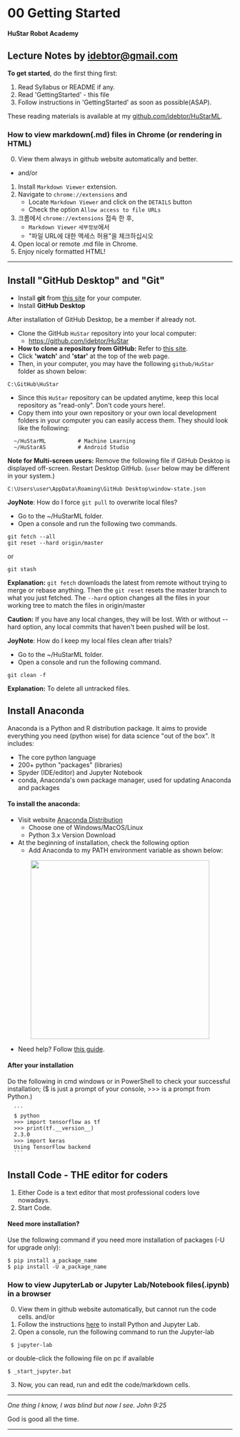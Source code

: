 
# 00 Getting Started

#### HuStar Robot Academy

Lecture Notes by idebtor@gmail.com
-------------------
  __To get started__, do the first thing first:

  1. Read Syllabus or README if any.
  2. Read 'GettingStarted' - this file
  3. Follow instructions in 'GettingStarted' as soon as possible(ASAP).

  These reading materials is available at my [github.com/idebtor/HuStarML](https://github.com/idebtor/HuStarML).

### How to view markdown(.md) files in Chrome (or rendering in HTML)
  0. View them always in github website automatically and better.
  - and/or
  1. Install `Markdown Viewer` extension.
  2. Navigate to `chrome://extensions` and
      - Locate `Markdown Viewer` and click on the `DETAILS` button
      - Check the option `Allow access to file URLs`
  2. 크롬에서 `chrome://extensions` 접속 한 후,
      - `Markdown Viewer` `세부정보`에서
      - "파일 URL에 대한 액세스 허용"을 체크하십시오
  3. Open local or remote .md file in Chrome.
  4. Enjoy nicely formatted HTML!

-----------------------------------
## Install "GitHub Desktop" and "Git"
- Install __git__ from [this site](https://git-scm.com/downloads) for your computer.
- Install __GitHub Desktop__

After installation of GitHub Desktop, be a member if already not.
  - Clone the GitHub `HuStar` repository into your local computer:
    - https://github.com/idebtor/HuStar  
  - __How to clone a repository from GitHub:__ Refer to [this site](https://help.github.com/desktop/guides/contributing-to-projects/cloning-a-repository-from-github-desktop/).
  - Click __'watch'__ and __'star'__ at the top of the web page.
  - Then, in your computer, you may have the following `github/HuStar` folder as shown below:

  ```
  C:\GitHub\HuStar
  ```
  - Since this `HuStar` repository can be updated anytime, keep this local repository as "read-only".  Don't code yours here!.
  - Copy them into your own repository or your own local development folders in your computer you can easily access them.  They should look like the following:

  ```
    ~/HuStarML          # Machine Learning
    ~/HuStarAS          # Android Studio
  ```
__Note for Multi-screen users:__ Remove the following file if GitHub Desktop is displayed off-screen. Restart Desktop GitHub. (`user` below may be different in your system.)
```
C:\Users\user\AppData\Roaming\GitHub Desktop\window-state.json
```

__JoyNote__: How do I force `git pull` to overwrite local files?

- Go to the ~/HuStarML folder.
- Open a console and run the following two commands.

```
git fetch --all
git reset --hard origin/master
```
or
```
git stash
```

__Explanation:__ `git fetch` downloads the latest from remote without trying to merge or rebase anything. Then the `git reset` resets the master branch to what you just fetched. The `--hard` option changes all the files in your working tree to match the files in origin/master

__Caution:__ If you have any local changes, they will be lost. With or without --hard option, any local commits that haven't been pushed will be lost.

__JoyNote__: How do I keep my local files clean after trials?
- Go to the ~/HuStarML folder.
- Open a console and run the following command.
```
git clean -f
```
__Explanation:__ To delete all untracked files.



## Install Anaconda
Anaconda is  a Python and R distribution package. It aims to provide everything you need (python wise) for data science "out of the box".  It includes:
-	The core python language
-	200+ python "packages" (libraries)
-	Spyder (IDE/editor) and Jupyter Notebook
-	conda, Anaconda's own package manager, used for updating Anaconda and packages

#### To install the anaconda:

  - Visit website [Anaconda Distribution](https://www.anaconda.com/distribution/)
    - Choose one of Windows/MacOS/Linux
    - Python 3.x Version Download
  - At the beginning of installation, check the following option
      - Add Anaconda to my PATH environment variable as shown below:

<p align="center"> <img src="https://github.com/idebtor/KMOOC-ML/blob/master/ipynb/images/anaconda_check_path.png" width=400"> </p>

  - Need help? Follow [this guide](https://m.blog.naver.com/PostView.nhn?blogId=jooostory&logNo=221196479998&proxyReferer=https%3A%2F%2Fwww.google.com%2F).

#### After your installation
Do the following in cmd windows or in PowerShell to check your successful installation; ($ is just a prompt of your console, >>> is a prompt from Python.)

      ```
      $ python
      >>> import tensorflow as tf
      >>> print(tf.__version__)
      2.3.0
      >>> import keras
      Using TensorFlow backend
      ```

## Install Code - THE editor for coders
1. Either Code is a text editor that most professional coders love nowadays.
2. Start Code.

#### Need more installation?
Use the following command if you need more installation of packages (-U for upgrade only):
  ```
  $ pip install a_package_name
  $ pip install -U a_package_name              
  ```

### How to view JupyterLab or Jupyter Lab/Notebook files(.ipynb) in a browser

0. View them in github website automatically, but cannot run the code cells.
and/or
1. Follow the instructions [here](https://jupyter.readthedocs.io/en/latest/install.html) to install Python and Jupyter Lab.
2. Open a console, run the following command to run the Jupyter-lab
```
 $ jupyter-lab
```
or double-click the following file on pc if available
```
$ _start_jupyter.bat
```
3. Now, you can read, run and edit the code/markdown cells.
----------------------------
_One thing I know, I was blind but now I see. John 9:25_
  
God is good all the time.

----------------------------
